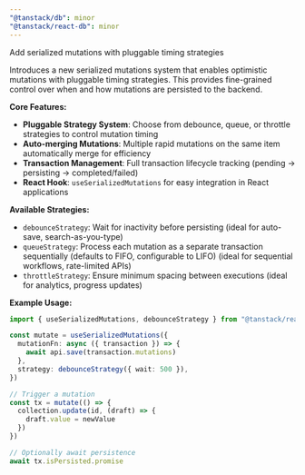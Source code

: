 ```yaml
---
"@tanstack/db": minor
"@tanstack/react-db": minor
---
```


Add serialized mutations with pluggable timing strategies

Introduces a new serialized mutations system that enables optimistic mutations with pluggable timing strategies. This provides fine-grained control over when and how mutations are persisted to the backend.

**Core Features:**

- **Pluggable Strategy System**: Choose from debounce, queue, or throttle strategies to control mutation timing
- **Auto-merging Mutations**: Multiple rapid mutations on the same item automatically merge for efficiency
- **Transaction Management**: Full transaction lifecycle tracking (pending → persisting → completed/failed)
- **React Hook**: `useSerializedMutations` for easy integration in React applications

**Available Strategies:**

- `debounceStrategy`: Wait for inactivity before persisting (ideal for auto-save, search-as-you-type)
- `queueStrategy`: Process each mutation as a separate transaction sequentially (defaults to FIFO, configurable to LIFO) (ideal for sequential workflows, rate-limited APIs)
- `throttleStrategy`: Ensure minimum spacing between executions (ideal for analytics, progress updates)

**Example Usage:**

```ts
import { useSerializedMutations, debounceStrategy } from "@tanstack/react-db"

const mutate = useSerializedMutations({
  mutationFn: async ({ transaction }) => {
    await api.save(transaction.mutations)
  },
  strategy: debounceStrategy({ wait: 500 }),
})

// Trigger a mutation
const tx = mutate(() => {
  collection.update(id, (draft) => {
    draft.value = newValue
  })
})

// Optionally await persistence
await tx.isPersisted.promise
```
